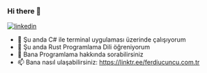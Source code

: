 ### Hi there 👋

[![linkedin](https://img.shields.io/badge/Linkedin-000000?style=for-the-badge&logo=Linkedin&logoColor=white)](https://www.linkedin.com/in/ferdiucuncu/)

- 🔭 Şu anda C# ile terminal uygulaması üzerinde çalışıyorum
- 🌱 Şu anda Rust Programlama Dili öğreniyorum
- 💬 Bana Programlama hakkında sorabilirsiniz
- 📫 Bana nasıl ulaşabilirsiniz: https://linktr.ee/ferdiucuncu.com.tr
